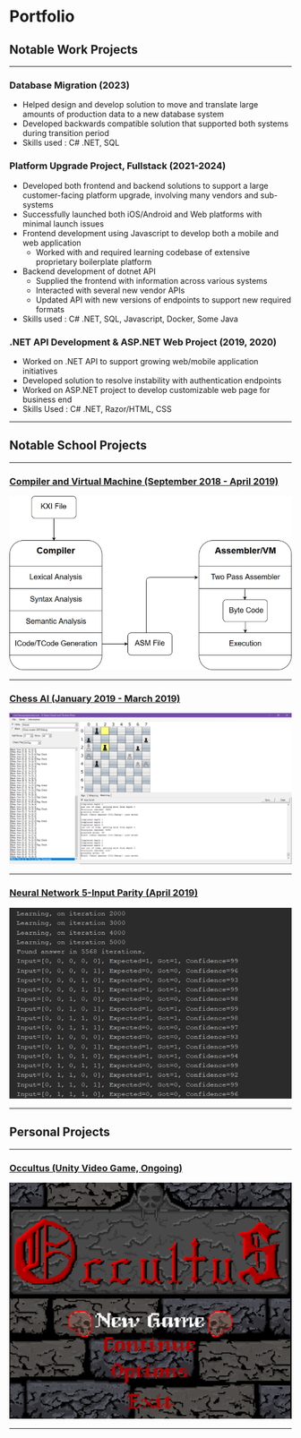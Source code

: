 # Portfolio

## Notable Work Projects

---

### Database Migration (2023)
* Helped design and develop solution to move and translate large amounts of production data to a new database system
* Developed backwards compatible solution that supported both systems during transition period
* Skills used : C# .NET, SQL

### Platform Upgrade Project, Fullstack (2021-2024)
* Developed both frontend and backend solutions to support a large customer-facing platform upgrade, involving many vendors and sub-systems
* Successfully launched both iOS/Android and Web platforms with minimal launch issues
* Frontend development using Javascript to develop both a mobile and web application
   * Worked with and required learning codebase of extensive proprietary boilerplate platform
* Backend development of dotnet API
   * Supplied the frontend with information across various systems
   * Interacted with several new vendor APIs
   * Updated API with new versions of endpoints to support new required formats
* Skills used : C# .NET, SQL, Javascript, Docker, Some Java

### .NET API Development & ASP.NET Web Project (2019, 2020)
* Worked on .NET API to support growing web/mobile application initiatives
* Developed solution to resolve instability with authentication endpoints
* Worked on ASP.NET project to develop customizable web page for business end
* Skills Used : C# .NET, Razor/HTML, CSS

---
  
## Notable School Projects

---

### [Compiler and Virtual Machine (September 2018 - April 2019)](/compiler)

[<img src="img/compilerThumb.png?raw=true">](/compiler)

---

### [Chess AI (January 2019 - March 2019)](/chess)

[<img src="img/chessThumb.png?raw=true">](/chess)

---

### [Neural Network 5-Input Parity (April 2019)](/neural)

[<img src="img/neuralThumb.png?raw=true">](/neural)

---

## Personal Projects

---

### [Occultus (Unity Video Game, Ongoing)](/occultus)

[<img src="img/occTitle.png?raw=true">](/occultus)

---

